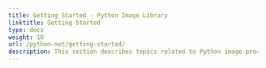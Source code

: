 ```yaml
---
title: Getting Started - Python Image Library
linktitle: Getting Started
type: docs
weight: 10
url: /python-net/getting-started/
description: This section describes topics related to Python image processing library that includes product overview, supported file formats, features, installation and how to run the examples.
---
```

